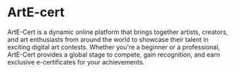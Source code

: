 # ArtE-cert
ArtE-Cert is a dynamic online platform that brings together artists, creators, and art enthusiasts from around the world to showcase their talent in exciting digital art contests. Whether you're a beginner or a professional, ArtE-Cert provides a global stage to compete, gain recognition, and earn exclusive e-certificates for your achievements.
